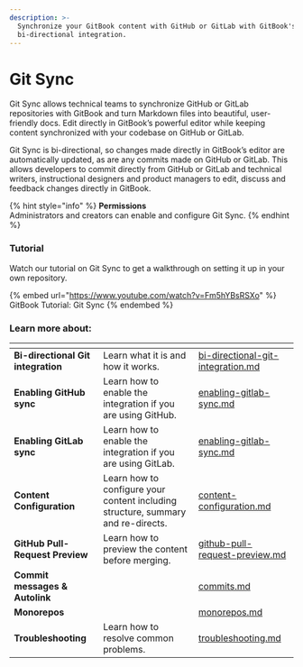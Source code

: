 ```yaml
---
description: >-
  Synchronize your GitBook content with GitHub or GitLab with GitBook's
  bi-directional integration.
---
```


# Git Sync

Git Sync allows technical teams to synchronize GitHub or GitLab repositories with GitBook and turn Markdown files into beautiful, user-friendly docs. Edit directly in GitBook’s powerful editor while keeping content synchronized with your codebase on GitHub or GitLab.

Git Sync is bi-directional, so changes made directly in GitBook’s editor are automatically updated, as are any commits made on GitHub or GitLab. This allows developers to commit directly from GitHub or GitLab and technical writers, instructional designers and product managers to edit, discuss and feedback changes directly in GitBook.

{% hint style="info" %}
**Permissions**\
Administrators and creators can enable and configure Git Sync.
{% endhint %}

### Tutorial

Watch our tutorial on Git Sync to get a walkthrough on setting it up in your own repository.

{% embed url="https://www.youtube.com/watch?v=Fm5hYBsRSXo" %}
GitBook Tutorial: Git Sync
{% endembed %}

### Learn more about:

<table data-view="cards"><thead><tr><th></th><th></th><th data-hidden data-card-target data-type="content-ref"></th></tr></thead><tbody><tr><td><strong>Bi-directional Git integration</strong></td><td>Learn what it is and how it works.</td><td><a href="bi-directional-git-integration.md">bi-directional-git-integration.md</a></td></tr><tr><td><strong>Enabling GitHub sync</strong></td><td>Learn how to enable the integration if you are using GitHub.</td><td><a href="enabling-gitlab-sync.md">enabling-gitlab-sync.md</a></td></tr><tr><td><strong>Enabling GitLab sync</strong></td><td>Learn how to enable the integration if you are using GitLab.</td><td><a href="enabling-gitlab-sync.md">enabling-gitlab-sync.md</a></td></tr><tr><td><strong>Content Configuration</strong></td><td>Learn how to configure your content including structure, summary and re-directs.</td><td><a href="content-configuration.md">content-configuration.md</a></td></tr><tr><td><strong>GitHub Pull-Request Preview</strong></td><td>Learn how to preview the content before merging.</td><td><a href="github-pull-request-preview.md">github-pull-request-preview.md</a></td></tr><tr><td><strong>Commit messages &#x26; Autolink</strong></td><td></td><td><a href="commits.md">commits.md</a></td></tr><tr><td><strong>Monorepos</strong></td><td></td><td><a href="monorepos.md">monorepos.md</a></td></tr><tr><td><strong>Troubleshooting</strong></td><td>Learn how to resolve common problems.</td><td><a href="../../publishing/custom-domain/troubleshooting.md">troubleshooting.md</a></td></tr></tbody></table>

